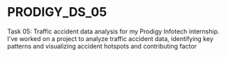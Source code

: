 # PRODIGY_DS_05
Task 05: Traffic accident data analysis for my Prodigy Infotech internship. I've worked on a project to analyze traffic accident data, identifying key patterns and visualizing accident hotspots and contributing factor
